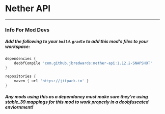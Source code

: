 # Nether API

---

### Info For Mod Devs

##### Add the following to your `build.gradle` to add this mod's files to your workspace:

```groovy
dependencies {
    deobfCompile 'com.github.jbredwards:nether-api:1.12.2-SNAPSHOT'
}

repositories {
    maven { url 'https://jitpack.io' }
}
```

##### Any mods using this as a dependancy must make sure they're using stable_39 mappings for this mod to work properly in a deobfuscated enviornment!
